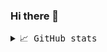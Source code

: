 ### Hi there 👋

<details>
     <summary> <samp>📈 GitHub stats</samp></summary>
<br/>

![Github Stats](https://github-readme-stats.vercel.app/api?username=blackinso&count_private=true&show_icons=true)

- 🔭 I’m currently working on Maxi
- 🌱 I’m currently learning Lenny
- 👯 I’m looking to collaborate on Tims Oma
- 🤔 I’m looking for help with Angi
- 💬 Ask me about Lupus
- 📫 How to reach me: never
- 😄 Pronouns:
- ⚡ Fun fact: Tim ist dick